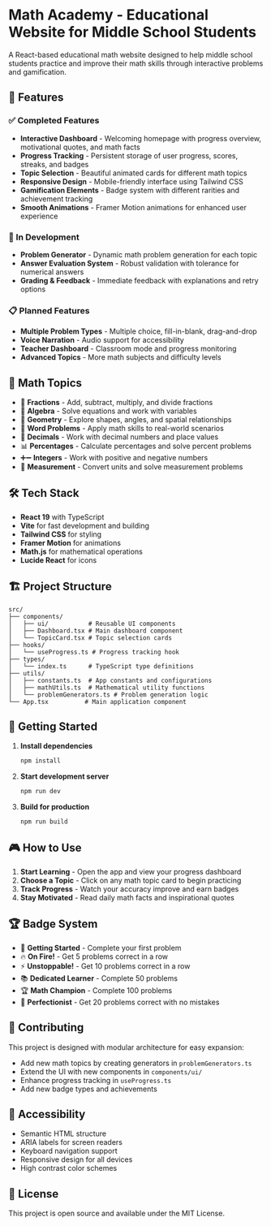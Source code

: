 # Math Academy - Educational Website for Middle School Students

A React-based educational math website designed to help middle school students practice and improve their math skills through interactive problems and gamification.

## 🚀 Features

### ✅ Completed Features

- **Interactive Dashboard** - Welcoming homepage with progress overview, motivational quotes, and math facts
- **Progress Tracking** - Persistent storage of user progress, scores, streaks, and badges
- **Topic Selection** - Beautiful animated cards for different math topics
- **Responsive Design** - Mobile-friendly interface using Tailwind CSS
- **Gamification Elements** - Badge system with different rarities and achievement tracking
- **Smooth Animations** - Framer Motion animations for enhanced user experience

### 🔄 In Development

- **Problem Generator** - Dynamic math problem generation for each topic
- **Answer Evaluation System** - Robust validation with tolerance for numerical answers
- **Grading & Feedback** - Immediate feedback with explanations and retry options

### 📋 Planned Features

- **Multiple Problem Types** - Multiple choice, fill-in-blank, drag-and-drop
- **Voice Narration** - Audio support for accessibility
- **Teacher Dashboard** - Classroom mode and progress monitoring
- **Advanced Topics** - More math subjects and difficulty levels

## 🎯 Math Topics

- 🍕 **Fractions** - Add, subtract, multiply, and divide fractions
- 📐 **Algebra** - Solve equations and work with variables  
- 🔷 **Geometry** - Explore shapes, angles, and spatial relationships
- 📖 **Word Problems** - Apply math skills to real-world scenarios
- 🔢 **Decimals** - Work with decimal numbers and place values
- 📊 **Percentages** - Calculate percentages and solve percent problems
- ➕➖ **Integers** - Work with positive and negative numbers
- 📏 **Measurement** - Convert units and solve measurement problems

## 🛠️ Tech Stack

- **React 19** with TypeScript
- **Vite** for fast development and building
- **Tailwind CSS** for styling
- **Framer Motion** for animations
- **Math.js** for mathematical operations
- **Lucide React** for icons

## 🏗️ Project Structure

```
src/
├── components/
│   ├── ui/           # Reusable UI components
│   ├── Dashboard.tsx # Main dashboard component
│   └── TopicCard.tsx # Topic selection cards
├── hooks/
│   └── useProgress.ts # Progress tracking hook
├── types/
│   └── index.ts      # TypeScript type definitions
├── utils/
│   ├── constants.ts  # App constants and configurations
│   ├── mathUtils.ts  # Mathematical utility functions
│   └── problemGenerators.ts # Problem generation logic
└── App.tsx          # Main application component
```

## 🚀 Getting Started

1. **Install dependencies**
   ```bash
   npm install
   ```

2. **Start development server**
   ```bash
   npm run dev
   ```

3. **Build for production**
   ```bash
   npm run build
   ```

## 🎮 How to Use

1. **Start Learning** - Open the app and view your progress dashboard
2. **Choose a Topic** - Click on any math topic card to begin practicing
3. **Track Progress** - Watch your accuracy improve and earn badges
4. **Stay Motivated** - Read daily math facts and inspirational quotes

## 🏆 Badge System

- 🎯 **Getting Started** - Complete your first problem
- 🔥 **On Fire!** - Get 5 problems correct in a row
- ⚡ **Unstoppable!** - Get 10 problems correct in a row  
- 📚 **Dedicated Learner** - Complete 50 problems
- 🏆 **Math Champion** - Complete 100 problems
- 💎 **Perfectionist** - Get 20 problems correct with no mistakes

## 🤝 Contributing

This project is designed with modular architecture for easy expansion:

- Add new math topics by creating generators in `problemGenerators.ts`
- Extend the UI with new components in `components/ui/`
- Enhance progress tracking in `useProgress.ts`
- Add new badge types and achievements

## 📱 Accessibility

- Semantic HTML structure
- ARIA labels for screen readers
- Keyboard navigation support
- Responsive design for all devices
- High contrast color schemes

## 📄 License

This project is open source and available under the MIT License.
